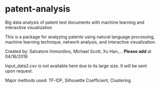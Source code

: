 # patent-analysis
Big data analysis of patent text documents with machine learning and interactive visualization

This is a package for analyzing patents using natural language processing, machine learning technique, network analysis, 
and interactive visualization.

Created by: Salvatore Immordino, Michael Scott, Xu Han,... **Please add** at 04/16/2018

Input_data2.csv is not available here due to its large size. It will be sent upon request.

Major methods used:
TF-IDF, Silhouette Coefficient, Clustering


